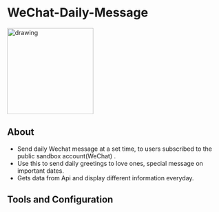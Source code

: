 # WeChat-Daily-Message

<img src="[drawing.jpg](https://user-images.githubusercontent.com/102897343/201457682-2a0e9133-e4e0-4bce-b711-597de11b066f.jpg)" alt="drawing" width="200"/>


<br />

## About
- Send daily Wechat message at a set time, to users subscribed to the public sandbox account(WeChat) .
- Use this to send daily greetings to love ones, special message on important dates.
- Gets data from Api and display different information everyday.

## Tools and Configuration 

